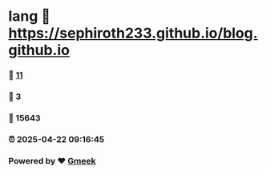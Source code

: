 # lang :link: https://sephiroth233.github.io/blog.github.io 
### :page_facing_up: [11](https://sephiroth233.github.io/blog.github.io/tag.html) 
### :speech_balloon: 3 
### :hibiscus: 15643 
### :alarm_clock: 2025-04-22 09:16:45 
### Powered by :heart: [Gmeek](https://github.com/Meekdai/Gmeek)
